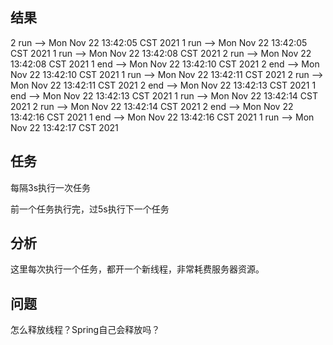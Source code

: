 

## 结果

2 run --> Mon Nov 22 13:42:05 CST 2021
1 run --> Mon Nov 22 13:42:05 CST 2021
1 run --> Mon Nov 22 13:42:08 CST 2021
2 run --> Mon Nov 22 13:42:08 CST 2021
1 end --> Mon Nov 22 13:42:10 CST 2021
2 end --> Mon Nov 22 13:42:10 CST 2021
1 run --> Mon Nov 22 13:42:11 CST 2021
2 run --> Mon Nov 22 13:42:11 CST 2021
2 end --> Mon Nov 22 13:42:13 CST 2021
1 end --> Mon Nov 22 13:42:13 CST 2021
1 run --> Mon Nov 22 13:42:14 CST 2021
2 run --> Mon Nov 22 13:42:14 CST 2021
2 end --> Mon Nov 22 13:42:16 CST 2021
1 end --> Mon Nov 22 13:42:16 CST 2021
1 run --> Mon Nov 22 13:42:17 CST 2021

## 任务

每隔3s执行一次任务

前一个任务执行完，过5s执行下一个任务

## 分析

这里每次执行一个任务，都开一个新线程，非常耗费服务器资源。

## 问题

怎么释放线程？Spring自己会释放吗？





